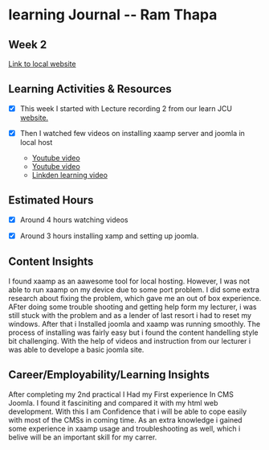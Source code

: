 #  learning Journal -- Ram Thapa

## Week 2
[Link to local website](http://localhost/joomla/)

## Learning Activities & Resources
- [x] This week I started with Lecture recording 2 from our learn JCU 
[  website.](https://learn.jcu.edu.au/ultra/courses/_170204_1/outline/edit/document/_7282360_1?courseId=_170204_1&view=content)


- [x] Then I watched few videos on installing xaamp server and joomla in local host
    - [Youtube video ](https://www.youtube.com/watch?v=obHeXjPAkvw) 
    - [Youtube video ](https://www.youtube.com/watch?v=h5VZwTLdgdM&t=786s)
    - [Linkden learning video ](https://www.linkedin.com/learning/joomla-4-essential-training/installing-joomla-4?u=2223545)







## Estimated Hours
- [x] Around 4 hours watching videos 
- [x] Around 3 hours installing xamp and setting up joomla.



## Content Insights
I found xaamp as an aawesome tool for local hosting. However, I was not able to run xaamp on my device due to some port problem. I did some extra research about fixing the problem, which gave me an out of box experience. AFter doing some trouble shooting and getting help form my lecturer, i was still stuck with the problem and as a lender of last resort i had to reset my windows. After that i Installed joomla and xaamp was running smoothly. The process of installing was fairly easy but i found the content handelling style bit challenging. With the help of videos and instruction from our lecturer i was able to develope a basic joomla site.


## Career/Employability/Learning Insights
After completing my 2nd practical I Had my First experience In CMS Joomla. I found it fasciniting and compared it with my html web development. With this I am Confidence that i will be able to cope easily with most of the CMSs in coming time. As an extra knowledge i gained some experience in xaamp usage and troubleshooting as well, which i belive will be an important skill for my carrer.